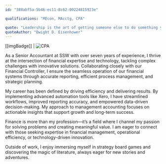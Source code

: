 ```yaml
---
id: "388abf5a-5b46-ec11-8c62-00224815923e"

qualifications: "MEcon, MAcctg, CPA"

quote: "Leadership is the art of getting someone else to do something you want done because he wants to do it"
quoteAuthor: "Dwight D. Eisenhower"
---
```


[[imgBadge]]
| ![CPA](../badges/CPA-Australia.png)

As a Senior Accountant at SSW with over seven years of experience, I thrive at the intersection of financial expertise and technology, tackling complex challenges with innovative solutions. Collaborating closely with our Financial Controller, I ensure the seamless operation of our financial systems through accurate reporting, efficient process management, and strategic planning. 

My career has been defined by driving efficiency and delivering results. By implementing advanced automation tools like Xero, I have streamlined workflows, improved reporting accuracy, and empowered data-driven decision-making. My approach to management accounting focuses on actionable insights that support growth and long-term success. 

Finance is more than my profession—it’s a field where I channel my passion for solving problems and creating meaningful value. I am eager to connect with those seeking expertise in financial management, operational efficiency, or technology-driven innovation. 

Outside of work, I enjoy immersing myself in strategy board games and discovering the magic of literature, always eager for new stories and adventures. 
